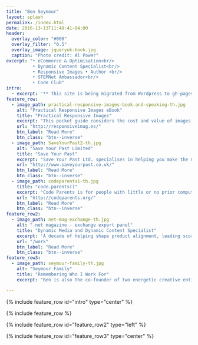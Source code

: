 ```yaml
---
title: "Ben Seymour"
layout: splash
permalink: /index.html
date: 2016-13-13T11:48:41-04:00
header:
  overlay_color: "#000"
  overlay_filter: "0.5"
  overlay_image: jqueryuk-book.jpg
  caption: "Photo credit: Al Power"
excerpt: "• eCommerce & Optimisation<br/>
          • Dynamic Content Specialist<br/>
          • Responsive Images • Author <br/>
          • STEMNet Ambassador<br/>
          • Code Club"
intro:
  - excerpt: '** This site is being migrated from Wordpress to gh-pages hosted Jekyll. Things might not always be as pretty as I would like **'
feature_row:
  - image_path: practical-responsive-images-book-and-speaking-th.jpg
    alt: "Practical Responsive Images eBook"
    title: "Practical Responsive Images"
    excerpt: "This pocket guide considers the cost and value of images, reviews image formats and historic practices, and explores some of the new features and tools available to us, such that we can be in a position to undertake a practical approach to responsive images."
    url: "http://responsiveimag.es/"
    btn_label: "Read More"
    btn_class: "btn--inverse"
  - image_path: SaveYourPast2-th.jpg
    alt: "Save Your Past Limited"
    title: "Save Your Past"
    excerpt: "Save Your Past Ltd. specialises in helping you make the most of your pre-digital precious memories. We carefully transform your videos, photos, slides/negatives into a form where they will degrade no more, and can undertake digital restoration work to sensitively turn back the hands of time and rejuvenate them."
    url: "http://www.saveyourpast.co.uk/"
    btn_label: "Read More"
    btn_class: "btn--inverse"
  - image_path: codeparents1-th.jpg
    title: "code.parents()"
    excerpt: "Code Parents is for people with little or no prior computing experience, who would like to be better prepared to encourage and support children in starting to explore coding. Ben founded Code Parents, and is keen that it should develop into a community on contributors."
    url: "http://codeparents.org/"
    btn_label: "Read More"
    btn_class: "btn--inverse"
feature_row2:
  - image_path: net-mag-exchange-th.jpg
    alt: ".net magazine - exchange expert panel"
    title: "Dynamic Media and Dynamic Content Specialist"
    excerpt: 'A decade of helping shape product alignment, leading scores of  projects for global brands, leveraging industry-leading SaaS Dynamic Media and Dynamic Content solutions (inc. headless CMS) <br/>.net magazine industry expert, conference speaker (including Adobe Summit).'
    url: "/work"
    btn_label: "Read More"
    btn_class: "btn--inverse"
feature_row3:
  - image_path: seymour-family-th.jpg
    alt: "Seymour Family"
    title: "Remembering Who I Work For"
    excerpt: "Ben is also the co-founder of two energetic creative entities aged 10  & 7. He also enjoys motorbikes, mountain bikes, Formula1 and the occasional track day (most recently Lotus Exige and Audi R8 at Silverstone).<br/><br/> There are various less-public repositories of our very happy memories, which we tend to share with closer friends and family - ping me for an invitation if you don't already have access."

---
```


{% include feature_row id="intro" type="center" %}

{% include feature_row %}

{% include feature_row id="feature_row2" type="left" %}

{% include feature_row id="feature_row3" type="center" %}
